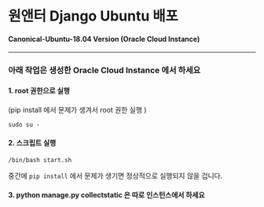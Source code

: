 # 원앤터 Django Ubuntu 배포

#### Canonical-Ubuntu-18.04 Version (Oracle Cloud Instance)

---

### 아래 작업은 생성한 Oracle Cloud Instance 에서 하세요

#### 1. root 권한으로 실행
(pip install 에서 문제가 생겨서 root 권한 실행 )

```
sudo su -
```

#### 2. 스크립트 실행

```
/bin/bash start.sh
```


중간에 `pip install` 에서 문제가 생기면 정상적으로 실행되지 않을 겁니다.

#### 3. python manage.py collectstatic 은 따로 인스턴스에서 하세요